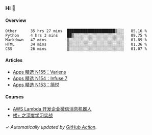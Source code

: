 ### Hi 👋

#### Overview

<!--START_SECTION:waka-->
```text
Other      35 hrs 27 mins  █████████████████████▒░░░   85.16 % 
Python     4 hrs 3 mins    ██▒░░░░░░░░░░░░░░░░░░░░░░   09.75 % 
Markdown   47 mins         ▒░░░░░░░░░░░░░░░░░░░░░░░░   01.89 % 
HTML       34 mins         ▒░░░░░░░░░░░░░░░░░░░░░░░░   01.36 % 
CSS        26 mins         ▒░░░░░░░░░░░░░░░░░░░░░░░░   01.07 % 
```
<!--END_SECTION:waka-->

#### Articles

<!-- BLOG:START -->
- [Apps 精选 N155：Varlens](https://huhuhang.com/post/product-hunt/product-hunt-n155)
- [Apps 精选 N154：Infuse 7](https://huhuhang.com/post/product-hunt/product-hunt-n154)
- [Apps 精选 N153：简悦](https://huhuhang.com/post/product-hunt/product-hunt-n153)
<!-- BLOG:END -->

#### Courses

<!-- SYL:START -->
- [AWS Lambda 开发企业微信消息机器人](https://lanqiao.cn/courses/2868)
- [楼+ 之深度学习实战](https://lanqiao.cn/courses/2617)
<!-- SYL:END -->

###### ✓ Automatically updated by [GitHub Action](https://github.com/huhuhang/huhuhang/actions).
